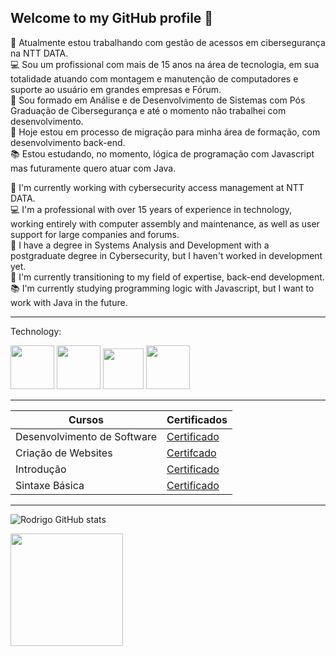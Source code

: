 ## Welcome to my GitHub profile  👋

🔭 Atualmente estou trabalhando com gestão de acessos em cibersegurança na NTT DATA.<br> 
💻 Sou um profissional com mais de 15 anos na área de tecnologia, em sua totalidade atuando com montagem e manutenção de computadores e suporte ao usuário em grandes empresas e Fórum.<br>
🏫 Sou formado em Análise e de Desenvolvimento de Sistemas com Pós Graduação de Cibersegurança e até o momento não trabalhei com desenvolvimento.<br>
🔄 Hoje estou em processo de migração para minha área de formação, com desenvolvimento back-end.<br>
📚 Estou estudando, no momento, lógica de programação com Javascript mas futuramente quero atuar com Java. 

🔭 I'm currently working with cybersecurity access management at NTT DATA.<br>
💻 I'm a professional with over 15 years of experience in technology, working entirely with computer assembly and maintenance, as well as user support for large companies and forums.<br>
🏫 I have a degree in Systems Analysis and Development with a postgraduate degree in Cybersecurity, but I haven't worked in development yet.<br>
🔄 I'm currently transitioning to my field of expertise, back-end development.<br>
📚 I'm currently studying programming logic with Javascript, but I want to work with Java in the future.

---------------------------------------------------------------------------------------------------------

Technology:

<p align="left">
<img src="https://cdn.jsdelivr.net/gh/devicons/devicon@latest/icons/html5/html5-original-wordmark.svg" width="70px"/>
<img src="https://cdn.jsdelivr.net/gh/devicons/devicon@latest/icons/css3/css3-original-wordmark.svg" width="70px"/>
<img src="https://cdn.jsdelivr.net/gh/devicons/devicon@latest/icons/javascript/javascript-original.svg" width="65px"/>
<img src="https://cdn.jsdelivr.net/gh/devicons/devicon@latest/icons/java/java-original.svg" width="70px"/>
</p>

---------------------------------------------------------------------------------------------------------

| Cursos | Certificados |
|--------|--------------|
|Desenvolvimento de Software|[Certificado](https://hermes.dio.me/certificates/18YGI71B.pdf)|
|Criação de Websites|[Certifcado](https://hermes.dio.me/certificates/IQCMINQG.pdf)|
|Introdução|[Certificado](https://hermes.dio.me/certificates/HBVZHJJN.pdf)|
|Sintaxe Básica|[Certificado](https://hermes.dio.me/certificates/HRC1JGN0.pdf)|

---------------------------------------------------------------------------------------------------------

![Rodrigo GitHub stats](https://github-readme-stats.vercel.app/api?username=rodrigocgruiz&show_icons=true&theme=radical)

<img loading="lazy" height="180em" src="https://github-readme-stats.vercel.app/api/top-langs/?username=rodrigocgruiz&layout=compact&langs_count=7&theme=dracula"/>

<!--
**rodrigocgruiz/rodrigocgruiz** is a ✨ _special_ ✨ repository because its `README.md` (this file) appears on your GitHub profile.

Here are some ideas to get you started:

- 🔭 I’m currently working on ...
- 🌱 I’m currently learning ...
- 👯 I’m looking to collaborate on ...
- 🤔 I’m looking for help with ...
- 💬 Ask me about ...
- 📫 How to reach me: ...
- 😄 Pronouns: ...
- ⚡ Fun fact: ...
-->
